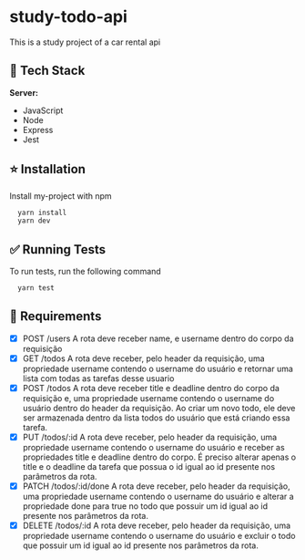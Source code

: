# study-todo-api

This is a study project of a car rental api

## 📘 Tech Stack

**Server:**

- JavaScript
- Node
- Express
- Jest

## ⭐ Installation

Install my-project with npm

```bash
  yarn install
  yarn dev
```

## ✅ Running Tests

To run tests, run the following command

```bash
  yarn test
```

## 📌 Requirements

- [x] POST /users
      A rota deve receber name, e username dentro do corpo da requisição
- [x] GET /todos
      A rota deve receber, pelo header da requisição, uma propriedade username contendo o username do usuário e retornar uma lista com todas as tarefas desse usuario
- [x] POST /todos
      A rota deve receber title e deadline dentro do corpo da requisição e, uma propriedade username contendo o username do usuário dentro do header da requisição. Ao criar um novo todo, ele deve ser armazenada dentro da lista todos do usuário que está criando essa tarefa.
- [x] PUT /todos/:id
      A rota deve receber, pelo header da requisição, uma propriedade username contendo o username do usuário e receber as propriedades title e deadline dentro do corpo. É preciso alterar apenas o title e o deadline da tarefa que possua o id igual ao id presente nos parâmetros da rota.
- [x] PATCH /todos/:id/done
      A rota deve receber, pelo header da requisição, uma propriedade username contendo o username do usuário e alterar a propriedade done para true no todo que possuir um id igual ao id presente nos parâmetros da rota.
- [x] DELETE /todos/:id
      A rota deve receber, pelo header da requisição, uma propriedade username contendo o username do usuário e excluir o todo que possuir um id igual ao id presente nos parâmetros da rota.
